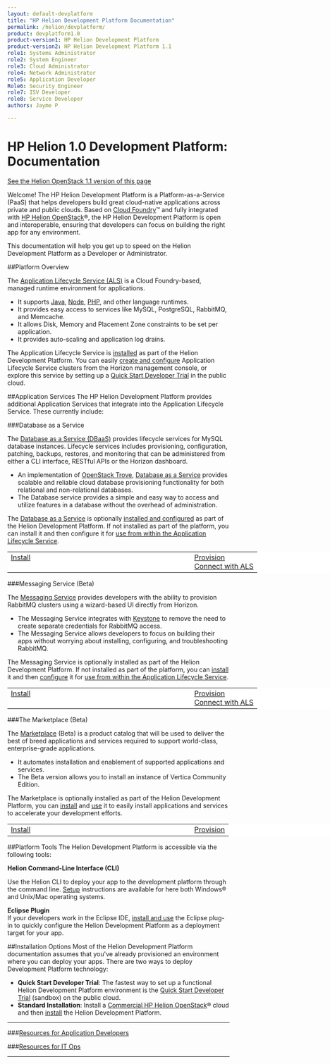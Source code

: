 ```yaml
---
layout: default-devplatform
title: "HP Helion Development Platform Documentation"
permalink: /helion/devplatform/
product: devplatform1.0
product-version1: HP Helion Development Platform
product-version2: HP Helion Development Platform 1.1
role1: Systems Administrator 
role2: System Engineer
role3: Cloud Administrator
role4: Network Administrator
role5: Application Developer
Role6: Security Engineer
role7: ISV Developer 
role8: Service Developer
authors: Jayme P

---
```

<!--PUBLISHED-->

# HP Helion 1.0 Development Platform: Documentation
[See the Helion OpenStack 1.1 version of this page](/helion/devplatform/1.1/)

Welcome! The HP Helion Development Platform is a Platform-as-a-Service (PaaS) that helps developers build great cloud-native applications across private and public clouds.  Based on [Cloud Foundry](http://cloudfoundry.org/index.html)&#8482; and fully integrated with [HP Helion OpenStack](/helion/openstack/)&reg;, the HP Helion Development Platform is open and interoperable, ensuring that developers can focus on building the right app for any environment.

This documentation will help you get up to speed on the  Helion Development Platform as a Developer or Administrator.

##Platform Overview

The [Application Lifecycle Service (ALS)](/als/v1/) is a Cloud Foundry-based, managed runtime environment for applications. 

- It supports [Java](/helion/devplatform/appdev/#java), [Node](/helion/devplatform/appdev/#node), [PHP](/helion/devplatform/appdev/#PHP), and other language runtimes.
- It provides easy access to services like MySQL, PostgreSQL, RabbitMQ, and Memcache.
- It allows Disk, Memory and Placement Zone constraints to be set per application.
- It provides auto-scaling and application log drains.
 
The Application Lifecycle Service is [installed](/helion/devplatform/install/#install-als) as part of the Helion Development Platform. You can easily [create and configure](/als/v1/admin/#wizard-based-cluster-creation) Application Lifecycle Service clusters from the Horizon management console, or explore this service by setting up a [Quick Start Developer Trial](/helion/devplatform/ALS-developer-trial-quick-start/) in the public cloud.

##Application Services
The HP Helion Development Platform provides additional Application Services that integrate into the Application Lifecycle Service. These currently include:

###Database as a Service  

The [Database as a Service (DBaaS)](/helion/devplatform/databaseservice/) provides lifecycle services for MySQL database instances. Lifecycle services includes provisioning, configuration, patching, backups, restores, and monitoring that can be administered from either a CLI interface, RESTful APIs or the Horizon dashboard. 

- An implementation of [OpenStack Trove](https://wiki.openstack.org/wiki/Trove), [Database as a Service](/helion/devplatform/databaseservice/) provides scalable and reliable cloud database provisioning functionality for both relational and non-relational databases.  
- The Database service provides a simple and easy way to access and utilize features in a database without the overhead of administration.  

The [Database as a Service](/helion/devplatform/connectdatabase/) is optionally [installed and configured](/helion/devplatform/install/#install-database) as part of the Helion Development Platform. If not installed as part of the platform, you can install it and then configure it for [use from within the Application Lifecycle Service](/helion/devplatform/connectdatabase/).

<table style="vertical-align: top; width: 800px; background-color: white; border: 0px;">
<tr style="border: 0px;vertical-align: top;"><td style="border: 0px; width: 400px;"><a href="install/#install-database">Install</a><br /></td><td style="border: 0px; align: right;"><a href="databaseservice">Provision</a><br /><a href="connectdatabase">Connect with ALS</a></td></tr>
</table>
###Messaging Service (Beta)

The [Messaging Service](/helion/devplatform/messageservice/)  provides developers with the ability to provision RabbitMQ clusters using a wizard-based UI directly from Horizon.

- The Messaging Service integrates with [Keystone](/helion/openstack/services/identity/overview/) to remove the need to create separate credentials for RabbitMQ access. 
- The Messaging Service allows developers to focus on building their apps without worrying about installing, configuring, and troubleshooting RabbitMQ.

The Messaging Service is optionally installed as part of the Helion Development Platform. If not installed as part of the platform, you can [install](/helion/devplatform/install/#install-messaging) it and then [configure](/helion/devplatform/messageservice/) it for [use from within the Application Lifecycle Service](/helion/devplatform/msgaas/als).

<table style="vertical-align: top; width: 800px; background-color: white; border: 0px;">
<tr style="border: 0px;vertical-align: top;"><td style="border: 0px;width: 400px;"><a href="install/#install-messaging">Install</a><br /></td><td style="border: 0px; align: right;"><a href="messageservice">Provision</a><br /><a href="msgaas/als">Connect with ALS</a></td></tr>
</table>

###The Marketplace (Beta)

The [Marketplace](/helion/devplatform/marketplace/) (Beta) is a product catalog that will be used to deliver the best of breed applications and services required to support world-class, enterprise-grade applications.

- It automates installation and enablement of supported applications and services.
- The Beta version allows you to install an instance of Vertica Community Edition.

The Marketplace is optionally installed as part of the Helion Development Platform, you can [install](/helion/devplatform/install/#install-marketplace) and [use](/helion/devplatform/marketplace/) it to easily install applications and services to accelerate your development efforts.

<table style="vertical-align: top; width: 800px; background-color: white; border: 0px;">
<tr style="border: 0px;vertical-align: top;"><td style="border: 0px; width: 400px;"><a href="install/#install-marketplace">Install</a><br /></td><td style="border: 0px; align: right;"><a href="marketplace">Provision</a></td></tr>
</table>

##Platform Tools
The Helion Development Platform is accessible via the following tools: 

**Helion Command-Line Interface (CLI)**<br />

Use the Helion CLI to deploy your app to the development platform through the command line. [Setup](/als/v1/user/client/#helion-client-setup) instructions are available for here both Windows&reg; and Unix/Mac operating systems.

**Eclipse Plugin**<br />
 If your developers work in the Eclipse IDE, [install and use](/helion/devplatform/eclipse/) the Eclipse plug-in to quickly configure the Helion Development Platform as a deployment target for your app. 

##Installation Options
Most of the Helion Development Platform documentation assumes that you've already provisioned an environment where you can deploy your apps. There are two ways to deploy Development Platform technology:
 
- **Quick Start Developer Trial**: The fastest way to set up a functional Helion Development Platform environment is the [Quick Start Developer Trial](/helion/devplatform/ALS-developer-trial-quick-start/) (sandbox) on the public cloud.
- **Standard Installation**: Install a [Commercial HP Helion OpenStack](/helion/openstack/install/overview/)&reg; cloud and then [install](/helion/devplatform/install/) the Helion Development Platform.  

----------
###[Resources for Application Developers](/helion/devplatform/appdev/)
  
###[Resources for IT Ops](/helion/devplatform/sysadmin/)
  
<!--### [Resources for OpenStack Integration, Extension, and Service Development](/helion/devplatform/servicedev/) -->

----
 
